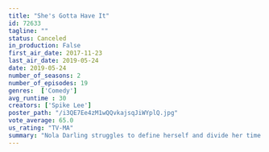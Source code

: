 ```yaml
---
title: "She's Gotta Have It"
id: 72633
tagline: ""
status: Canceled
in_production: False
first_air_date: 2017-11-23
last_air_date: 2019-05-24
date: 2019-05-24
number_of_seasons: 2
number_of_episodes: 19
genres:  ['Comedy']
avg_runtime : 30
creators: ['Spike Lee']
poster_path: "/i3QE7Ee4zM1wQQvkajsqJiWYplQ.jpg"
vote_average: 65.0
us_rating: "TV-MA"
summary: "Nola Darling struggles to define herself and divide her time among her friends, job and three lovers. A new take on Spike Lee's film, in 10 episodes."
---
```


